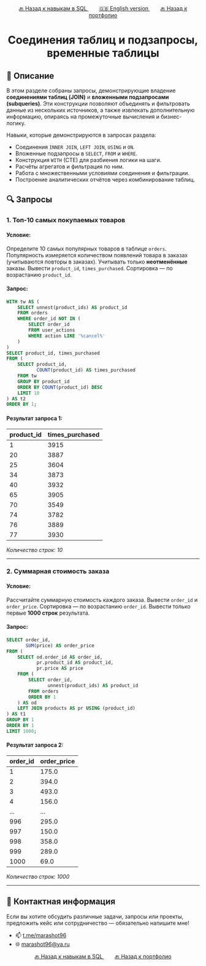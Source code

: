 <div align="center"> 
       <a href="https://github.com/marashot96/portfolio/blob/main/SQL/Navigator.md#%EF%B8%8F-структура-раздела">🔙 Назад к навыкам в SQL </a> &nbsp;&nbsp;&nbsp;&nbsp;&nbsp;&nbsp;
       <a href="https://github.com/marashot96/portfolio"> 🇬🇧 English version </a> &nbsp;&nbsp;&nbsp;&nbsp;&nbsp;&nbsp;
       <a href="https://github.com/marashot96/portfolio/blob/main/README.md#-навыки">🔙 Назад к портфолио </a>  
</div> 


# <div align='center'> Соединения таблиц и подзапросы, временные таблицы </div>

## 🧭 Описание

В этом разделе собраны запросы, демонстрирующие владение **соединениями таблиц (JOIN)** и **вложенными подзапросами (subqueries)**. Эти конструкции позволяют объединять и фильтровать данные из нескольких источников, а также извлекать дополнительную информацию, опираясь на промежуточные вычисления и бизнес-логику.

Навыки, которые демонстрируются в запросах раздела:

- Соединения `INNER JOIN`, `LEFT JOIN`, `USING` и `ON`.
- Вложенные подзапросы в `SELECT`, `FROM` и `WHERE`.
- Конструкция `WITH` (CTE) для разбиения логики на шаги.
- Расчёты агрегатов и фильтрация по ним.
- Работа с множественными условиями соединения и фильтрации.
- Построение аналитических отчётов через комбинирование таблиц.

## 🔍 Запросы

### 1. Топ-10 самых покупаемых товаров

#### Условие:
Определите 10 самых популярных товаров в таблице `orders`. Популярность измеряется количеством появлений товара в заказах (учитываются повторы в заказах). Учитывать только **неотменённые** заказы. Вывести `product_id`, `times_purchased`. Сортировка — по возрастанию `product_id`.

#### Запрос:
```sql
WITH tw AS (
    SELECT unnest(product_ids) AS product_id
    FROM orders
    WHERE order_id NOT IN (
        SELECT order_id
        FROM user_actions
        WHERE action LIKE '%cancel%'
    )
)
SELECT product_id, times_purchased
FROM (
    SELECT product_id,
           COUNT(product_id) AS times_purchased
    FROM tw
    GROUP BY product_id
    ORDER BY COUNT(product_id) DESC
    LIMIT 10
) AS t2
ORDER BY 1;
```

#### Результат запроса 1:

| product_id | times_purchased |
|------------|------------------|
| 1          | 3915             |
| 20         | 3887             |
| 25         | 3604             |
| 34         | 3873             |
| 40         | 3932             |
| 65         | 3905             |
| 70         | 3549             |
| 74         | 3782             |
| 76         | 3889             |
| 77         | 3930             |

<p> <i> Количество строк: 10 </i> </p>

---

### 2. Суммарная стоимость заказа

#### Условие:
Рассчитайте суммарную стоимость каждого заказа. Вывести `order_id` и `order_price`. Сортировка — по возрастанию `order_id`. Вывести только первые **1000 строк** результата.

#### Запрос:
```sql
SELECT order_id,
       SUM(price) AS order_price
FROM (
    SELECT od.order_id AS order_id,
           pr.product_id AS product_id,
           pr.price AS price
    FROM (
        SELECT order_id,
               unnest(product_ids) AS product_id
        FROM orders
        ORDER BY 1
    ) AS od
    LEFT JOIN products AS pr USING (product_id)
) AS t1
GROUP BY 1
ORDER BY 1
LIMIT 1000;
```
#### Результат запроса 2:

| order_id | order_price |
|----------|--------------|
| 1        | 175.0        |
| 2        | 394.0        |
| 3        | 493.0        |
| 4        | 156.0        |
| ...      | ...          |
| 996      | 295.0        |
| 997      | 150.0        |
| 998      | 358.0        |
| 999      | 289.0        |
| 1000     | 69.0         |

<p> <i> Количество строк: 1000 </i> </p>


---

## 💼 Контактная информация
Если вы хотите обсудить различные задачи, запросы или проекты, предложить кейс или сотрудничество — обязательно напишите мне!

- 📫 [t.me/marashot96](https://t.me/marashot96)
- 🌐 [marashot96@ya.ru](mailto:marashot96@ya.ru)


<div align="center"> 
       <a href="https://github.com/marashot96/portfolio/blob/main/SQL/Navigator.md#%EF%B8%8F-структура-раздела">🔙 Назад к навыкам в SQL </a> &nbsp;&nbsp;&nbsp;&nbsp;&nbsp;&nbsp;
       <a href="https://github.com/marashot96/portfolio/blob/main/README.md#-навыки">🔙 Назад к портфолио </a>  
</div> 

